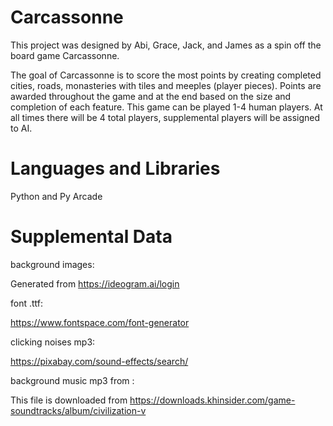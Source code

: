 # Carcassonne
This project was designed by Abi, Grace, Jack, and James as a spin off the board game Carcassonne. 

The goal of Carcassonne is to score the most points by creating completed cities, roads, monasteries with tiles and meeples (player pieces). Points are awarded throughout the game and at the end based on the size and completion of each feature. This game can be played 1-4 human players. At all times there will be 4 total players, supplemental players will be assigned to AI. 

# Languages and Libraries
Python and Py Arcade

# Supplemental Data

background images: 

Generated from https://ideogram.ai/login

font .ttf:

https://www.fontspace.com/font-generator

clicking noises mp3:

https://pixabay.com/sound-effects/search/

background music mp3 from :

This file is downloaded from https://downloads.khinsider.com/game-soundtracks/album/civilization-v

